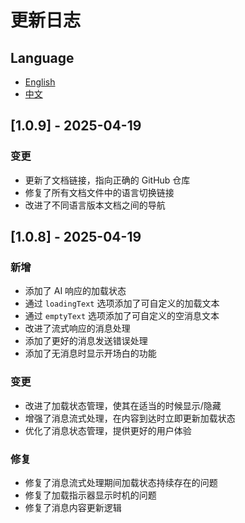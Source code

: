 # 更新日志

## Language

- [English](https://github.com/TmRichrd/0xbot-chat/blob/main/CHANGELOG.md)
- [中文](https://github.com/TmRichrd/0xbot-chat/blob/main/CHANGELOG.zh-CN.md)

## [1.0.9] - 2025-04-19

### 变更
- 更新了文档链接，指向正确的 GitHub 仓库
- 修复了所有文档文件中的语言切换链接
- 改进了不同语言版本文档之间的导航

## [1.0.8] - 2025-04-19

### 新增
- 添加了 AI 响应的加载状态
- 通过 `loadingText` 选项添加了可自定义的加载文本
- 通过 `emptyText` 选项添加了可自定义的空消息文本
- 改进了流式响应的消息处理
- 添加了更好的消息发送错误处理
- 添加了无消息时显示开场白的功能

### 变更
- 改进了加载状态管理，使其在适当的时候显示/隐藏
- 增强了消息流式处理，在内容到达时立即更新加载状态
- 优化了消息状态管理，提供更好的用户体验

### 修复
- 修复了消息流式处理期间加载状态持续存在的问题
- 修复了加载指示器显示时机的问题
- 修复了消息内容更新逻辑 